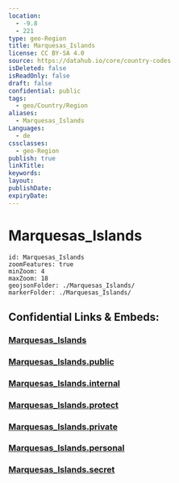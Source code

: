 ```yaml
---
location:
  - -9.8
  - 221
type: geo-Region
title: Marquesas_Islands
license: CC BY-SA 4.0
source: https://datahub.io/core/country-codes
isDeleted: false
isReadOnly: false
draft: false
confidential: public
tags:
  - geo/Country/Region
aliases:
  - Marquesas_Islands
Languages:
  - de
cssclasses:
  - geo-Region
publish: true
linkTitle:
keywords:
layout:
publishDate:
expiryDate:
---
```


# Marquesas_Islands

```leaflet
id: Marquesas_Islands
zoomFeatures: true 
minZoom: 4 
maxZoom: 18
geojsonFolder: ./Marquesas_Islands/
markerFolder: ./Marquesas_Islands/
```


## Confidential Links & Embeds: 

### [Marquesas_Islands](/_Standards/Earth/Continent/Oceania/Polynesia/French_Polynesia/Divisions~French_Polynesia/Marquesas_Islands.md) 

### [Marquesas_Islands.public](/_public/Earth/Continent/Oceania/Polynesia/French_Polynesia/Divisions~French_Polynesia/Marquesas_Islands.public.md) 

### [Marquesas_Islands.internal](/_internal/Earth/Continent/Oceania/Polynesia/French_Polynesia/Divisions~French_Polynesia/Marquesas_Islands.internal.md) 

### [Marquesas_Islands.protect](/_protect/Earth/Continent/Oceania/Polynesia/French_Polynesia/Divisions~French_Polynesia/Marquesas_Islands.protect.md) 

### [Marquesas_Islands.private](/_private/Earth/Continent/Oceania/Polynesia/French_Polynesia/Divisions~French_Polynesia/Marquesas_Islands.private.md) 

### [Marquesas_Islands.personal](/_personal/Earth/Continent/Oceania/Polynesia/French_Polynesia/Divisions~French_Polynesia/Marquesas_Islands.personal.md) 

### [Marquesas_Islands.secret](/_secret/Earth/Continent/Oceania/Polynesia/French_Polynesia/Divisions~French_Polynesia/Marquesas_Islands.secret.md)

